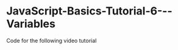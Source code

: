 JavaScript-Basics-Tutorial-6---Variables
========================================

Code for the following video tutorial 
